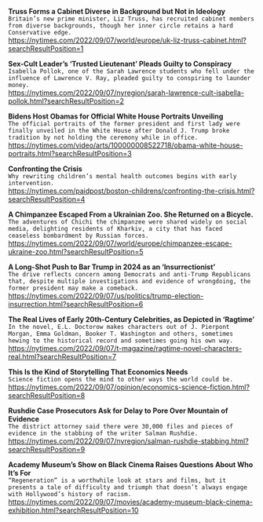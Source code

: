 **Truss Forms a Cabinet Diverse in Background but Not in Ideology**\
`Britain’s new prime minister, Liz Truss, has recruited cabinet members from diverse backgrounds, though her inner circle retains a hard Conservative edge.`\
https://nytimes.com/2022/09/07/world/europe/uk-liz-truss-cabinet.html?searchResultPosition=1

**Sex-Cult Leader’s ‘Trusted Lieutenant’ Pleads Guilty to Conspiracy**\
`Isabella Pollok, one of the Sarah Lawrence students who fell under the influence of Lawrence V. Ray, pleaded guilty to conspiring to launder money.`\
https://nytimes.com/2022/09/07/nyregion/sarah-lawrence-cult-isabella-pollok.html?searchResultPosition=2

**Bidens Host Obamas for Official White House Portraits Unveiling**\
`The official portraits of the former president and first lady were finally unveiled in the White House after Donald J. Trump broke tradition by not holding the ceremony while in office.`\
https://nytimes.com/video/arts/100000008522718/obama-white-house-portraits.html?searchResultPosition=3

**Confronting the Crisis**\
`Why rewriting children’s mental health outcomes begins with early intervention.`\
https://nytimes.com/paidpost/boston-childrens/confronting-the-crisis.html?searchResultPosition=4

**A Chimpanzee Escaped From a Ukrainian Zoo. She Returned on a Bicycle.**\
`The adventures of Chichi the chimpanzee were shared widely on social media, delighting residents of Kharkiv, a city that has faced ceaseless bombardment by Russian forces.`\
https://nytimes.com/2022/09/07/world/europe/chimpanzee-escape-ukraine-zoo.html?searchResultPosition=5

**A Long-Shot Push to Bar Trump in 2024 as an ‘Insurrectionist’**\
`The drive reflects concern among Democrats and anti-Trump Republicans that, despite multiple investigations and evidence of wrongdoing, the former president may make a comeback.`\
https://nytimes.com/2022/09/07/us/politics/trump-election-insurrection.html?searchResultPosition=6

**The Real Lives of Early 20th-Century Celebrities, as Depicted in ‘Ragtime’**\
`In the novel, E.L. Doctorow makes characters out of J. Pierpont Morgan, Emma Goldman, Booker T. Washington and others, sometimes hewing to the historical record and sometimes going his own way.`\
https://nytimes.com/2022/09/07/t-magazine/ragtime-novel-characters-real.html?searchResultPosition=7

**This Is the Kind of Storytelling That Economics Needs**\
`Science fiction opens the mind to other ways the world could be.`\
https://nytimes.com/2022/09/07/opinion/economics-science-fiction.html?searchResultPosition=8

**Rushdie Case Prosecutors Ask for Delay to Pore Over Mountain of Evidence**\
`The district attorney said there were 30,000 files and pieces of evidence in the stabbing of the writer Salman Rushdie.`\
https://nytimes.com/2022/09/07/nyregion/salman-rushdie-stabbing.html?searchResultPosition=9

**Academy Museum’s Show on Black Cinema Raises Questions About Who It’s For**\
`“Regeneration” is a worthwhile look at stars and films, but it presents a tale of difficulty and triumph that doesn’t always engage with Hollywood’s history of racism.`\
https://nytimes.com/2022/09/07/movies/academy-museum-black-cinema-exhibition.html?searchResultPosition=10

